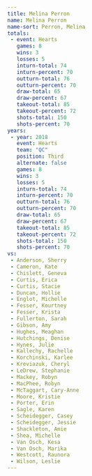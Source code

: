 ```yaml
---
title: Melina Perron
name: Melina Perron
name-sort: Perron, Melina
totals:
 - event: Hearts
   games: 8
   wins: 3
   losses: 5
   inturn-total: 74
   inturn-percent: 70
   outturn-total: 76
   outturn-percent: 70
   draw-total: 65
   draw-percent: 67
   takeout-total: 85
   takeout-percent: 72
   shots-total: 150
   shots-percent: 70
years:
 - year: 2018
   event: Hearts
   team: "QC"
   position: Third
   alternate: false
   games: 8
   wins: 3
   losses: 5
   inturn-total: 74
   inturn-percent: 70
   outturn-total: 76
   outturn-percent: 70
   draw-total: 65
   draw-percent: 67
   takeout-total: 85
   takeout-percent: 72
   shots-total: 150
   shots-percent: 70
vs:
 - Anderson, Sherry
 - Cameron, Kate
 - Chislett, Geneva
 - Curtis, Erica
 - Curtis, Stacie
 - Duncan, Hollie
 - Englot, Michelle
 - Fesser, Kourtney
 - Fesser, Krista
 - Fullerton, Sarah
 - Gibson, Amy
 - Hughes, Meaghan
 - Hutchings, Denise
 - Hynes, Julie
 - Kallechy, Rachelle
 - Korchinski, Karlee
 - Kreviazuk, Cheryl
 - LeDrew, Stephanie
 - Mackey, Robyn
 - MacPhee, Robyn
 - McTaggart, Cary-Anne
 - Moore, Kristie
 - Porter, Erin
 - Sagle, Karen
 - Scheidegger, Casey
 - Scheidegger, Jessie
 - Shackleton, Amie
 - Shea, Michelle
 - Van Osch, Kesa
 - Van Osch, Marika
 - Westcott, Raunora
 - Wilson, Leslie
---
```

